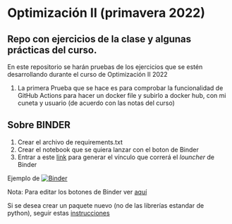 # Optimización II (primavera 2022)
## Repo con ejercicios de la clase y algunas prácticas del curso.

En este repositorio se harán pruebas de los ejercicios que se estén desarrollando durante el curso de Optimización II 2022

1) La primera Prueba que se hace es para comprobar la funcionalidad de GitHub Actions para hacer un docker file y subirlo a docker hub, con mi cuneta y usuario (de acuerdo con las notas del curso)


## Sobre BINDER

1. Crear el archivo de requirements.txt
2. Crear el notebook que se quiera lanzar con el boton de Binder
3. Entrar a este [link](https://mybinder.org/) para generar el vínculo que correrá el _louncher_ de Binder

Ejemplo de [![Binder](https://mybinder.org/badge_logo.svg)](https://mybinder.org/v2/gh/urieluard/opt_2022/main?labpath=final.ipynb)

Nota: Para editar los botones de Binder ver [aquí](https://mybinder.readthedocs.io/en/latest/howto/badges.html)

Si se desea crear un paquete nuevo (no de las librerías estandar de python), seguir estas [instrucciones](https://github.com/binder-examples/setup.py/blob/master/example_notebook/import_mypackage.ipynb)
